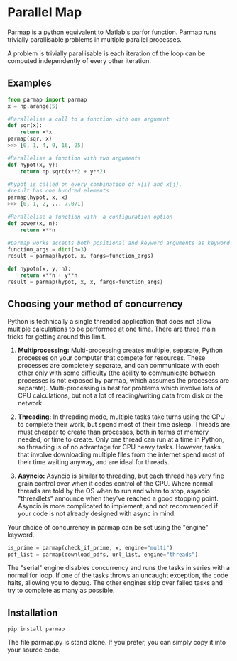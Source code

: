 # Parallel Map
Parmap is a python equivalent to Matlab's parfor function. Parmap runs
trivially parallisable problems in multiple parallel processes.

A problem is trivially parallisable is each iteration of the loop
can be computed independently of every other iteration.

## Examples

```python
from parmap import parmap
x = np.arange(5)

#Parallelise a call to a function with one argument
def sqr(x):
    return x*x
parmap(sqr, x)
>>> [0, 1, 4, 9, 16, 25]

#Parallelise a function with two arguments
def hypot(x, y):
    return np.sqrt(x**2 + y**2)

#hypot is called on every combination of x[i] and x[j].
#result has one hundred elements
parmap(hypot, x, x)
>>> [0, 1, 2, ... 7.071]

#Parallelise a function with  a configuration option
def power(x, n):
    return x**n

#parmap works accepts both positional and keyword arguments as keyword arguments
function_args = dict(n=3)
result = parmap(hypot, x, fargs=function_args)

def hypotn(x, y, n):
    return x**n + y**n
result = parmap(hypot, x, x, fargs=function_args)
```

## Choosing your method of concurrency
Python is technically a single threaded application that does not allow multiple calculations to be performed at one time. There are three main tricks for getting around this limit.

1. **Multiprocessing:** Multi-processing creates multiple, separate, Python processes on your computer that compete for resources. These processes are completely separate, and can communicate with each other only with some difficulty (the ability to communicate between processes is not exposed by parmap, which assumes the procesess are separate). Multi-processing is best for problems which involve lots of CPU calculations, but not a lot of reading/writing data from disk or the network.

2. **Threading:** In threading mode, multiple tasks take turns using the CPU to complete their work, but spend most of their time asleep. Threads are must cheaper to create than processes, both in terms of memory needed, or time to create. Only one thread can run at a time in Python, so threading is of no advantage for CPU heavy tasks. However, tasks that involve downloading multiple files from the internet spend most of their time waiting anyway, and are ideal for threads.

3. **Asyncio:** Asyncio is similar to threading, but each thread has very fine grain control over when it cedes control of the CPU. Where normal threads are told by the OS when to run and when to stop, asyncio "threadlets" announce when they've reached a good stopping point. Asyncio is more complicated to implement, and not recommended if your code is not already designed with async in mind.

Your choice of concurrency in parmap can be set using the "engine" keyword.

```python
is_prime = parmap(check_if_prime, x, engine="multi")
pdf_list = parmap(download_pdfs, url_list, engine="threads")
```

The "serial" engine disables concurrency and runs the tasks in series with a normal for loop. If one of the tasks throws an uncaught exception, the code halts, allowing you to debug. The other engines skip over failed tasks and try to complete as many as possible.

## Installation
`pip install parmap`

The file parmap.py is stand alone. If you prefer, you can simply copy it into your source code.
